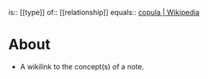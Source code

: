 is:: [[type]]
of:: [[relationship]]
equals:: [copula | Wikipedia](https://en.wikipedia.org/wiki/Copula_(linguistics))

# About
- A wikilink to the concept(s) of a note.

